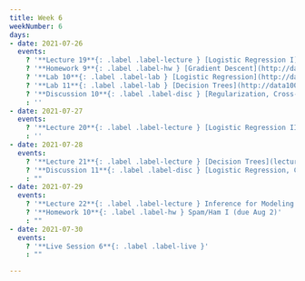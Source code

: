 ```yaml
---
title: Week 6
weekNumber: 6
days:
- date: 2021-07-26
  events:
    ? '**Lecture 19**{: .label .label-lecture } [Logistic Regression I](lecture/lec19)'
    ? '**Homework 9**{: .label .label-hw } [Gradient Descent](http://data100.datahub.berkeley.edu/hub/user-redirect/git-sync?repo=https://github.com/DS-100/su21&urlpath=tree/su21/hw/hw9&branch=main) (due Jul 29)'
    ? '**Lab 10**{: .label .label-lab } [Logistic Regression](http://data100.datahub.berkeley.edu/hub/user-redirect/git-sync?repo=https://github.com/DS-100/su21&urlpath=tree/su21/lab/lab10&branch=main) (due Jul 31)'
    ? '**Lab 11**{: .label .label-lab } [Decision Trees](http://data100.datahub.berkeley.edu/hub/user-redirect/git-sync?repo=https://github.com/DS-100/su21&urlpath=tree/su21/lab/lab11&branch=main) (due Jul 31)'
    ? '**Discussion 10**{: .label .label-disc } [Regularization, Cross-Validation, Gradient Descent](https://drive.google.com/file/d/1y-b6BCOPtROQ6YF11YKfrbYgYqqkhewu/view?usp=sharing) [(solutions)](https://drive.google.com/file/d/1sXqQVNgqz9JssD-WaykfcYqoSeGs68uw/view?usp=sharing)'
    : ''
- date: 2021-07-27
  events:
    ? '**Lecture 20**{: .label .label-lecture } [Logistic Regression II and Classification](lecture/lec20)'
    : ''
- date: 2021-07-28
  events:
    ? '**Lecture 21**{: .label .label-lecture } [Decision Trees](lecture/lec21)'
    ? '**Discussion 11**{: .label .label-disc } [Logistic Regression, Classification](https://drive.google.com/file/d/1hopecnt-83a6WQe-isWYsKfTSkBXC8zy/view?usp=sharing)'
    : ""
- date: 2021-07-29
  events:
    ? '**Lecture 22**{: .label .label-lecture } Inference for Modeling'
    ? '**Homework 10**{: .label .label-hw } Spam/Ham I (due Aug 2)'
    : ""
- date: 2021-07-30
  events:
    ? '**Live Session 6**{: .label .label-live }'
    : ""

---
```

